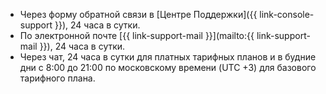 * Через форму обратной связи в [Центре Поддержки]({{ link-console-support }}), 24 часа в сутки.
* По электронной почте [{{ link-support-mail }}](mailto:{{ link-support-mail }}), 24 часа в сутки.
* Через чат, 24 часа в сутки для платных тарифных планов и в будние дни с 8:00 до 21:00 по московскому времени (UTC +3) для базового тарифного плана.